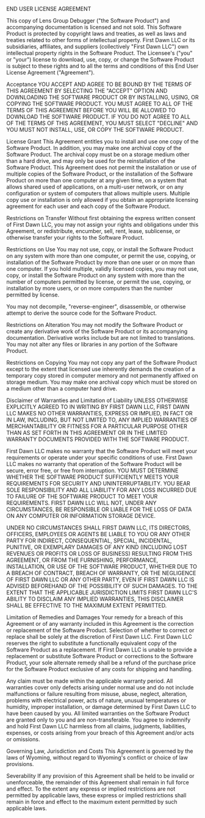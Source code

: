 END USER LICENSE AGREEMENT

This copy of Lens Group Debugger ("the Software Product") and accompanying documentation is licensed and not sold. This Software Product is protected by copyright laws and treaties, as well as laws and treaties related to other forms of intellectual property. First Dawn LLC or its subsidiaries, affiliates, and suppliers (collectively "First Dawn LLC") own intellectual property rights in the Software Product. The Licensee's ("you" or "your") license to download, use, copy, or change the Software Product is subject to these rights and to all the terms and conditions of this End User License Agreement ("Agreement").

Acceptance YOU ACCEPT AND AGREE TO BE BOUND BY THE TERMS OF THIS AGREEMENT BY SELECTING THE "ACCEPT" OPTION AND DOWNLOADING THE SOFTWARE PRODUCT OR BY INSTALLING, USING, OR COPYING THE SOFTWARE PRODUCT. YOU MUST AGREE TO ALL OF THE TERMS OF THIS AGREEMENT BEFORE YOU WILL BE ALLOWED TO DOWNLOAD THE SOFTWARE PRODUCT. IF YOU DO NOT AGREE TO ALL OF THE TERMS OF THIS AGREEMENT, YOU MUST SELECT "DECLINE" AND YOU MUST NOT INSTALL, USE, OR COPY THE SOFTWARE PRODUCT.

License Grant This Agreement entitles you to install and use one copy of the Software Product. In addition, you may make one archival copy of the Software Product. The archival copy must be on a storage medium other than a hard drive, and may only be used for the reinstallation of the Software Product. This Agreement does not permit the installation or use of multiple copies of the Software Product, or the installation of the Software Product on more than one computer at any given time, on a system that allows shared used of applications, on a multi-user network, or on any configuration or system of computers that allows multiple users. Multiple copy use or installation is only allowed if you obtain an appropriate licensing agreement for each user and each copy of the Software Product.

Restrictions on Transfer Without first obtaining the express written consent of First Dawn LLC, you may not assign your rights and obligations under this Agreement, or redistribute, encumber, sell, rent, lease, sublicense, or otherwise transfer your rights to the Software Product.

Restrictions on Use You may not use, copy, or install the Software Product on any system with more than one computer, or permit the use, copying, or installation of the Software Product by more than one user or on more than one computer. If you hold multiple, validly licensed copies, you may not use, copy, or install the Software Product on any system with more than the number of computers permitted by license, or permit the use, copying, or installation by more users, or on more computers than the number permitted by license.

You may not decompile, "reverse-engineer", disassemble, or otherwise attempt to derive the source code for the Software Product.

Restrictions on Alteration You may not modify the Software Product or create any derivative work of the Software Product or its accompanying documentation. Derivative works include but are not limited to translations. You may not alter any files or libraries in any portion of the Software Product.

Restrictions on Copying You may not copy any part of the Software Product except to the extent that licensed use inherently demands the creation of a temporary copy stored in computer memory and not permanently affixed on storage medium. You may make one archival copy which must be stored on a medium other than a computer hard drive.

Disclaimer of Warranties and Limitation of Liability UNLESS OTHERWISE EXPLICITLY AGREED TO IN WRITING BY FIRST DAWN LLC, FIRST DAWN LLC MAKES NO OTHER WARRANTIES, EXPRESS OR IMPLIED, IN FACT OR IN LAW, INCLUDING, BUT NOT LIMITED TO, ANY IMPLIED WARRANTIES OF MERCHANTABILITY OR FITNESS FOR A PARTICULAR PURPOSE OTHER THAN AS SET FORTH IN THIS AGREEMENT OR IN THE LIMITED WARRANTY DOCUMENTS PROVIDED WITH THE SOFTWARE PRODUCT.

First Dawn LLC makes no warranty that the Software Product will meet your requirements or operate under your specific conditions of use. First Dawn LLC makes no warranty that operation of the Software Product will be secure, error free, or free from interruption. YOU MUST DETERMINE WHETHER THE SOFTWARE PRODUCT SUFFICIENTLY MEETS YOUR REQUIREMENTS FOR SECURITY AND UNINTERRUPTABILITY. YOU BEAR SOLE RESPONSIBILITY AND ALL LIABILITY FOR ANY LOSS INCURRED DUE TO FAILURE OF THE SOFTWARE PRODUCT TO MEET YOUR REQUIREMENTS. FIRST DAWN LLC WILL NOT, UNDER ANY CIRCUMSTANCES, BE RESPONSIBLE OR LIABLE FOR THE LOSS OF DATA ON ANY COMPUTER OR INFORMATION STORAGE DEVICE.

UNDER NO CIRCUMSTANCES SHALL FIRST DAWN LLC, ITS DIRECTORS, OFFICERS, EMPLOYEES OR AGENTS BE LIABLE TO YOU OR ANY OTHER PARTY FOR INDIRECT, CONSEQUENTIAL, SPECIAL, INCIDENTAL, PUNITIVE, OR EXEMPLARY DAMAGES OF ANY KIND (INCLUDING LOST REVENUES OR PROFITS OR LOSS OF BUSINESS) RESULTING FROM THIS AGREEMENT, OR FROM THE FURNISHING, PERFORMANCE, INSTALLATION, OR USE OF THE SOFTWARE PRODUCT, WHETHER DUE TO A BREACH OF CONTRACT, BREACH OF WARRANTY, OR THE NEGLIGENCE OF FIRST DAWN LLC OR ANY OTHER PARTY, EVEN IF FIRST DAWN LLC IS ADVISED BEFOREHAND OF THE POSSIBILITY OF SUCH DAMAGES. TO THE EXTENT THAT THE APPLICABLE JURISDICTION LIMITS FIRST DAWN LLC'S ABILITY TO DISCLAIM ANY IMPLIED WARRANTIES, THIS DISCLAIMER SHALL BE EFFECTIVE TO THE MAXIMUM EXTENT PERMITTED.

Limitation of Remedies and Damages Your remedy for a breach of this Agreement or of any warranty included in this Agreement is the correction or replacement of the Software Product. Selection of whether to correct or replace shall be solely at the discretion of First Dawn LLC. First Dawn LLC reserves the right to substitute a functionally equivalent copy of the Software Product as a replacement. If First Dawn LLC is unable to provide a replacement or substitute Software Product or corrections to the Software Product, your sole alternate remedy shall be a refund of the purchase price for the Software Product exclusive of any costs for shipping and handling.

Any claim must be made within the applicable warranty period. All warranties cover only defects arising under normal use and do not include malfunctions or failure resulting from misuse, abuse, neglect, alteration, problems with electrical power, acts of nature, unusual temperatures or humidity, improper installation, or damage determined by First Dawn LLC to have been caused by you. All limited warranties on the Software Product are granted only to you and are non-transferable. You agree to indemnify and hold First Dawn LLC harmless from all claims, judgments, liabilities, expenses, or costs arising from your breach of this Agreement and/or acts or omissions.

Governing Law, Jurisdiction and Costs This Agreement is governed by the laws of Wyoming, without regard to Wyoming's conflict or choice of law provisions.

Severability If any provision of this Agreement shall be held to be invalid or unenforceable, the remainder of this Agreement shall remain in full force and effect. To the extent any express or implied restrictions are not permitted by applicable laws, these express or implied restrictions shall remain in force and effect to the maximum extent permitted by such applicable laws.
